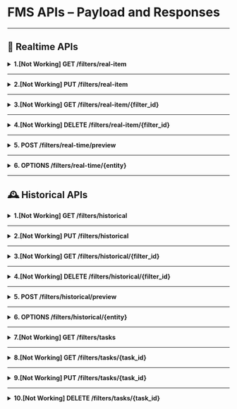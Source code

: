 # FMS APIs – Payload and Responses

---

## 📡 Realtime APIs

<details>
<summary><b>1.[Not Working] GET /filters/real-item</b></summary>

**Payload**:
```json
{
  "id": "894b62ad-d6e0-4b1a-b24c-e04f66cb6b4e_1",
  "name": "Updated",
  "date_created": "2025-08-13T12:31:03.523Z",
  "store": "hsdevtestfestore",
  "app": "hs",
  "entity": "products",
  "filter": {
    "field": "title",
    "operator": "contains",
    "value": "baby updated"
  }
}
```

**Response**:
```
[
  {
    "id": "string",
    "name": "string",
    "date_created": "2025-08-14T09:49:07.278Z",
    "store": "adgnosis-test",
    "app": "cs",
    "entity": "products",
    "filter": {
      "field": "id",
      "operator": "=",
      "value": "4606038081636"
    },
    "columns": [
      "id",
      "title"
    ]
  }
]
```
</details>

---

<details>
<summary><b>2.[Not Working] PUT /filters/real-item</b></summary>

**Payload**:
```json
{
  "id": "string",
  "name": "string",
  "date_created": "2025-08-14T09:48:03.588Z",
  "store": "adgnosis-test",
  "app": "cs",
  "entity": "products",
  "filter": {
    "field": "id",
    "operator": "=",
    "value": "4606038081636"
  },
  "columns": [
    "id",
    "title"
  ]
}
```

**Response**:
```
{
  "id": "string",
  "name": "string",
  "date_created": "2025-08-14T09:48:03.595Z",
  "store": "adgnosis-test",
  "app": "cs",
  "entity": "products",
  "filter": {
    "field": "id",
    "operator": "=",
    "value": "4606038081636"
  },
  "columns": [
    "id",
    "title"
  ]
}
```
</details>

---

<details>
<summary><b>3.[Not Working] GET /filters/real-item/{filter_id}</b></summary>

**Payload**:
```
filter_id
```

**Response**:
```
Getting Error{
  "id": "string",
  "name": "string",
  "date_created": "2025-08-14T09:50:33.526Z",
  "store": "adgnosis-test",
  "app": "cs",
  "entity": "products",
  "filter": {
    "field": "id",
    "operator": "=",
    "value": "4606038081636"
  },
  "columns": [
    "id",
    "title"
  ]
}
```
</details>

---

<details>
<summary><b>4.[Not Working] DELETE /filters/real-item/{filter_id}</b></summary>

**Payload**:
```
filter_id
```

**Response**:
```
204 Successful Response 

```
</details>

---

<details>
<summary><b>5. POST /filters/real-time/preview</b></summary>

**Payload**:
```json
{
  "store": "main-qa-store",
  "app": "hs",
  "entity": "products",
  "filter": {
    "field": "id",
    "operator": "=",
    "value": "9740002099489"
  },
  "columns": ["id", "title"]
}
```

**Response**:
```json
{
  "query": "id:9740002099489",
  "result": [
    {
      "id": "gid://shopify/Product/9740002099489",
      "title": "VANS |AUTHENTIC | LO PRO | BURGANDY/WHITE"
    }
  ]
}
```
</details>

---

<details>
<summary><b>6. OPTIONS /filters/real-time/{entity}</b></summary>

**Payload**:
```
entity → OPTIONS [products, collections, variants, order, publications, location, inventory_levels]
```

**Response**:
```json
{
  "Fields": [
    {
      "name": "barcode",
      "label": "Barcode"
    },
    {}
  ]
}
```
</details>

---

## 🕰 Historical APIs

<details>
<summary><b>1.[Not Working] GET /filters/historical</b></summary>

**Response**:
```json
[
  {
    "id": "string",
    "name": "string",
    "date_created": "2025-08-14T09:33:46.965Z",
    "entity": "collections",
    "store": "string",
    "filter": {
      "field": "id",
      "operator": "=",
      "value": "4606038081636"
    },
    "joins": [
      {
        "columns": [
          "quantity"
        ],
        "left_on": "id",
        "right_on": "product_id",
        "table": "orders"
      }
    ],
    "columns": [
      "id",
      "quantity"
    ]
  }
]
```
</details>

---

<details>
<summary><b>2.[Not Working] PUT /filters/historical</b></summary>

**Payload**:
```json
{
  "id": "string",
  "name": "string",
  "date_created": "2025-08-14T09:35:18.261Z",
  "entity": "collections",
  "store": "string",
  "filter": {
    "field": "id",
    "operator": "=",
    "value": "4606038081636"
  },
  "joins": [
    {
      "columns": [
        "quantity"
      ],
      "left_on": "id",
      "right_on": "product_id",
      "table": "orders"
    }
  ],
  "columns": [
    "id",
    "quantity"
  ]
}
```

**Response**:
<!-- Updated changes --> 
```json
{
  "id": "string",
  "name": "string",
  "date_created": "2025-08-14T09:35:18.266Z",
  "entity": "collections",
  "store": "string",
  "filter": {
    "field": "id",
    "operator": "=",
    "value": "4606038081636"
  },
  "joins": [
    {
      "columns": [
        "quantity"
      ],
      "left_on": "id",
      "right_on": "product_id",
      "table": "orders"
    }
  ],
  "columns": [
    "id",
    "quantity"
  ]
}
```
</details>

---

<details>
<summary><b>3.[Not Working] GET /filters/historical/{filter_id}</b></summary>

**Payload**:
```json
filter_id
```

**Response**:
```json
{
  "id": "string",
  "name": "string",
  "date_created": "2025-08-14T09:37:10.926Z",
  "entity": "collections",
  "store": "string",
  "filter": {
    "field": "id",
    "operator": "=",
    "value": "4606038081636"
  },
  "joins": [
    {
      "columns": [
        "quantity"
      ],
      "left_on": "id",
      "right_on": "product_id",
      "table": "orders"
    }
  ],
  "columns": [
    "id",
    "quantity"
  ]
}
```
</details>

--- 

<details>
<summary><b>4.[Not Working] DELETE /filters/historical/{filter_id}</b></summary>

**Payload**:
```json
filter_id
```

**Response**:
```json
204 Successful Response 
```
</details>

---

<details>
<summary><b>5. POST /filters/historical/preview</b></summary>

**Payload**:
```json
{
  "entity": "products",
  "store": "main-qa-store",
  "filter": {
    "field": "id",
    "operator": "=",
    "value": "9740002099489"
  },
  "joins": [
    {
      "columns": ["quantity"],
      "left_on": "id",
      "right_on": "product_id",
      "table": "orders"
    }
  ],
  "columns": ["id", "title"]
}
```

**Response**:
```json
{
  "query": "[(col(\"id\")) == (\"9740002099489\")]",
  "result": [
    {
      "id": "9740002099489",
      "title": "VANS |AUTHENTIC | LO PRO | BURGANDY/WHITE"
    }
  ]
}
```
</details>

---

<details>
<summary><b>6. OPTIONS /filters/historical/{entity}</b></summary>

**Payload**:
```
entity → OPTIONS [collections, inventory_levels, locations, orders, productVariants, products, ga]
```

**Response**:
```json
{
  "additionalProp1": [
    {
      "name": "string",
      "label": "string",
      "placeholder": "string",
      "defaultOperator": {
        "name": "=",
        "label": "string"
      },
      "inputType": "number",
      "valueEditorType": "checkbox",
      "operators": [
        {
          "name": "=",
          "label": "string"
        }
      ],
      "defaultValue": "string",
      "values": ["string"],
      "comparator": "groupNumber",
      "groupNumber": "string",
      "valueSources": ["string"]
    }
  ]
}
```
</details> 

---

<details>
<summary><b>7.[Not Working] GET /filters/tasks</b></summary>

**Response**: 
<!-- Get all the tasks -->
```
[
  {
    "id": "string",
    "filter_id": "string",
    "store": "string",
    "app": "string",
    "filter_type": "parquet",
    "execution_status": "IN_PROGRESS",
    "failure_reason": "string",
    "last_executed_at": "2025-08-14T09:04:31.935Z",
    "logs": [
      {
        "matched_entity_ids": [
          "string"
        ],
        "duration": "string"
      }
    ],
    "schedule_expression": "rate(5 minutes)",
    "schedule_enabled": false,
    "sns_topic": "string"
  }
]
```
</details>

---

<details>
<summary><b>8.[Not Working] GET /filters/tasks/{task_id}</b></summary> 

**Payload**:
```
task_id
```
**Response**: 
```
{
  "id": "string",
  "filter_id": "string",
  "store": "string",
  "app": "string",
  "filter_type": "parquet",
  "execution_status": "IN_PROGRESS",
  "failure_reason": "string",
  "last_executed_at": "2025-08-14T09:06:13.249Z",
  "logs": [
    {
      "matched_entity_ids": [
        "string"
      ],
      "duration": "string"
    }
  ],
  "schedule_expression": "rate(5 minutes)",
  "schedule_enabled": false,
  "sns_topic": "string"
}
```
</details>

---

<details>
<summary><b>9.[Not Working] PUT /filters/tasks/{task_id}</b></summary> 
<!-- filter_id, store, app is required --> 

**Payload**:
```
{
  "id": "string",
  "filter_id": "string",
  "store": "string",
  "app": "string",
  "filter_type": "parquet",
  "execution_status": "IN_PROGRESS",
  "failure_reason": "string",
  "last_executed_at": "2025-08-14T09:08:32.793Z",
  "logs": [
    {
      "matched_entity_ids": [
        "string"
      ],
      "duration": "string"
    }
  ],
  "schedule_expression": "rate(5 minutes)",
  "schedule_enabled": false,
  "sns_topic": "string"
}
```
**Response**: 
```
{
  "id": "string",
  "filter_id": "string",
  "store": "string",
  "app": "string",
  "filter_type": "parquet",
  "execution_status": "IN_PROGRESS",
  "failure_reason": "string",
  "last_executed_at": "2025-08-14T09:08:32.816Z",
  "logs": [
    {
      "matched_entity_ids": [
        "string"
      ],
      "duration": "string"
    }
  ],
  "schedule_expression": "rate(5 minutes)",
  "schedule_enabled": false,
  "sns_topic": "string"
}
```
</details>

---

<details>
<summary><b>10.[Not Working] DELETE /filters/tasks/{task_id}</b></summary> 

**Payload**:
```
task_id: cfdc36d7-4895-4e3c-bfb2-e7833f153e72
```
**Response**: 
```
{
  "id": "string",
  "filter_id": "string",
  "store": "string",
  "app": "string",
  "filter_type": "parquet",
  "execution_status": "IN_PROGRESS",
  "failure_reason": "string",
  "last_executed_at": "2025-08-14T09:08:32.816Z",
  "logs": [
    {
      "matched_entity_ids": [
        "string"
      ],
      "duration": "string"
    }
  ],
  "schedule_expression": "rate(5 minutes)",
  "schedule_enabled": false,
  "sns_topic": "string"
}
```
</details>
